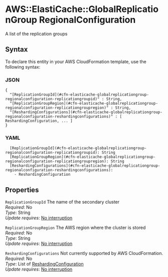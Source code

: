 # AWS::ElastiCache::GlobalReplicationGroup RegionalConfiguration<a name="aws-properties-elasticache-globalreplicationgroup-regionalconfiguration"></a>

A list of the replication groups 

## Syntax<a name="aws-properties-elasticache-globalreplicationgroup-regionalconfiguration-syntax"></a>

To declare this entity in your AWS CloudFormation template, use the following syntax:

### JSON<a name="aws-properties-elasticache-globalreplicationgroup-regionalconfiguration-syntax.json"></a>

```
{
  "[ReplicationGroupId](#cfn-elasticache-globalreplicationgroup-regionalconfiguration-replicationgroupid)" : String,
  "[ReplicationGroupRegion](#cfn-elasticache-globalreplicationgroup-regionalconfiguration-replicationgroupregion)" : String,
  "[ReshardingConfigurations](#cfn-elasticache-globalreplicationgroup-regionalconfiguration-reshardingconfigurations)" : [ ReshardingConfiguration, ... ]
}
```

### YAML<a name="aws-properties-elasticache-globalreplicationgroup-regionalconfiguration-syntax.yaml"></a>

```
  [ReplicationGroupId](#cfn-elasticache-globalreplicationgroup-regionalconfiguration-replicationgroupid): String
  [ReplicationGroupRegion](#cfn-elasticache-globalreplicationgroup-regionalconfiguration-replicationgroupregion): String
  [ReshardingConfigurations](#cfn-elasticache-globalreplicationgroup-regionalconfiguration-reshardingconfigurations): 
    - ReshardingConfiguration
```

## Properties<a name="aws-properties-elasticache-globalreplicationgroup-regionalconfiguration-properties"></a>

`ReplicationGroupId`  <a name="cfn-elasticache-globalreplicationgroup-regionalconfiguration-replicationgroupid"></a>
The name of the secondary cluster  
*Required*: No  
*Type*: String  
*Update requires*: [No interruption](https://docs.aws.amazon.com/AWSCloudFormation/latest/UserGuide/using-cfn-updating-stacks-update-behaviors.html#update-no-interrupt)

`ReplicationGroupRegion`  <a name="cfn-elasticache-globalreplicationgroup-regionalconfiguration-replicationgroupregion"></a>
The AWS region where the cluster is stored  
*Required*: No  
*Type*: String  
*Update requires*: [No interruption](https://docs.aws.amazon.com/AWSCloudFormation/latest/UserGuide/using-cfn-updating-stacks-update-behaviors.html#update-no-interrupt)

`ReshardingConfigurations`  <a name="cfn-elasticache-globalreplicationgroup-regionalconfiguration-reshardingconfigurations"></a>
Not currently supported by AWS CloudFormation\.  
*Required*: No  
*Type*: List of [ReshardingConfiguration](aws-properties-elasticache-globalreplicationgroup-reshardingconfiguration.md)  
*Update requires*: [No interruption](https://docs.aws.amazon.com/AWSCloudFormation/latest/UserGuide/using-cfn-updating-stacks-update-behaviors.html#update-no-interrupt)